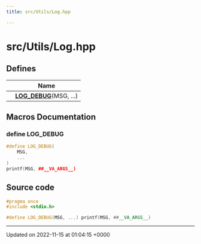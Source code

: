 ```yaml
---
title: src/Utils/Log.hpp

---
```


# src/Utils/Log.hpp



## Defines

|                | Name           |
| -------------- | -------------- |
|  | **[LOG_DEBUG](/modules/group__Utils.md#define-log-debug)**(MSG, ...)  |




## Macros Documentation

### define LOG_DEBUG

```cpp
#define LOG_DEBUG(
    MSG,
    ...
)
printf(MSG, ##__VA_ARGS__)
```


## Source code

```cpp
#pragma once
#include <stdio.h>

#define LOG_DEBUG(MSG, ...) printf(MSG, ##__VA_ARGS__)
```


-------------------------------

Updated on 2022-11-15 at 01:04:15 +0000
